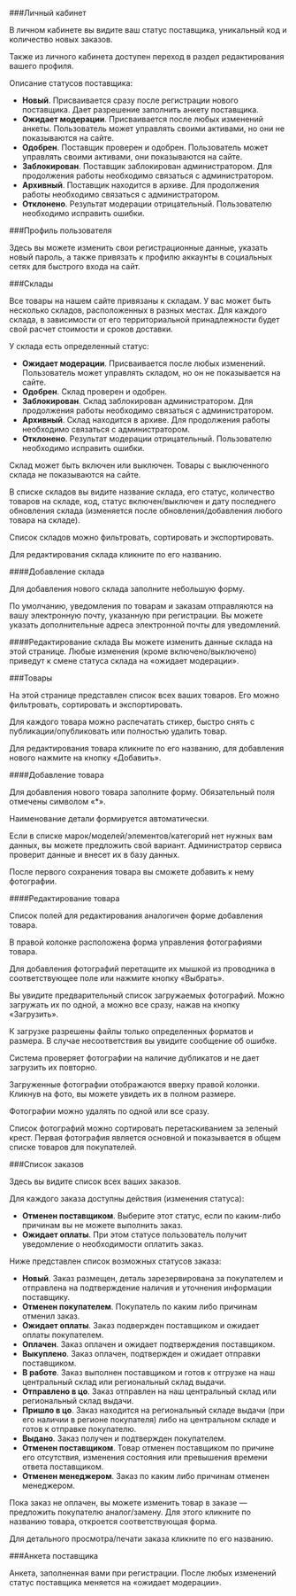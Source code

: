 ###Личный кабинет<a name="user"></a>

В личном кабинете вы видите ваш статус поставщика, уникальный код и количество новых заказов.

Также из личного кабинета доступен переход в раздел редактирования вашего профиля.

Описание статусов поставщика:

- **Новый**. Присваивается сразу после регистрации нового поставщика. Дает разрешение заполнить анкету поставщика.
- **Ожидает модерации**. Присваивается после любых изменений анкеты. Пользователь может управлять своими активами, но они не показываются на сайте.
- **Одобрен**. Поставщик проверен и одобрен. Пользователь может управлять своими активами, они показываются на сайте.
- **Заблокирован**. Поставщик заблокирован администратором. Для продолжения работы необходимо связаться с администратором.
- **Архивный**. Поставщик находится в архиве. Для продолжения работы необходимо связаться с администратором.
- **Отклонено**. Результат модерации отрицательный. Пользователю необходимо исправить ошибки.

###Профиль пользователя<a name="user/profile"></a>

Здесь вы можете изменить свои регистрационные данные, указать новый пароль, а также привязать к профилю аккаунты в социальных сетях для быстрого входа на сайт.

###Склады<a name="slakds"></a>

Все товары на нашем сайте привязаны к складам. У вас может быть несколько складов, расположенных в разных местах. Для каждого склада, в зависимости от его территориальной принадлежности будет свой расчет стоимости и сроков доставки.

У склада есть определенный статус:

- **Ожидает модерации**. Присваивается после любых изменений. Пользователь может управлять складом, но он не показывается на сайте.
- **Одобрен**. Склад проверен и одобрен.
- **Заблокирован**. Склад заблокирован администратором. Для продолжения работы необходимо связаться с администратором.
- **Архивный**. Склад находится в архиве. Для продолжения работы необходимо связаться с администратором.
- **Отклонено**. Результат модерации отрицательный. Пользователю необходимо исправить ошибки.

Склад может быть включен или выключен. Товары с выключенного склада не показываются на сайте.

В списке складов вы видите название склада, его статус, количество товаров на складе, код, статус включен/выключен и дату последнего обновления склада (изменяется после обновления/добавления любого товара на складе).

Список складов можно фильтровать, сортировать и экспортировать.

Для редактирования склада кликните по его названию.

####Добавление склада<a name="sklads/add"></a>

Для добавления нового склада заполните небольшую форму.

По умолчанию, уведомления по товарам и заказам отправляются на вашу электронную почту, указанную при регистрации.
Вы можете указать дополнительные адреса электронной почты для уведомлений.

####Редактирование склада<a name="sklads/view"></a>
Вы можете изменить данные склада на этой странице. 
Любые изменения (кроме включено/выключено) приведут к смене статуса склада на «ожидает модерации».

###Товары<a name="items"></a>

На этой странице представлен список всех ваших товаров. Его можно фильтровать, сортировать и экспортировать.

Для каждого товара можно распечатать стикер, быстро снять с публикации/опубликовать или полностью удалить товар.

Для редактирования товара кликните по его названию, для добавления нового нажмите на кнопку «Добавить».

####Добавление товара<a name="items/add"></a>

Для добавления нового товара заполните форму. Обязательный поля отмечены символом «*».

Наименование детали формируется автоматически.

Если в списке марок/моделей/элементов/категорий нет нужных вам данных, вы можете предложить свой вариант. 
Администратор сервиса проверит данные и внесет их в базу данных.

После первого сохранения товара вы сможете добавить к нему фотографии.

####Редактирование товара<a name="items/view"></a>

Список полей для редактирования аналогичен форме добавления товара.

В правой колонке расположена форма управления фотографиями товара.

Для добавления фотографий перетащите их мышкой из проводника в соответствующее поле или нажмите кнопку «Выбрать».

Вы увидите предварительный список загружаемых фотографий. Можно загружать их по одной, а можно все сразу, нажав на кнопку «Загрузить».

К загрузке разрешены файлы только определенных форматов и размера. В случае несоответствия вы увидите сообщение об ошибке.

Система проверяет фотографии на наличие дубликатов и не дает загрузить их повторно.

Загруженные фотографии отображаются вверху правой колонки. Кликнув на фото, вы можете увидеть их в полном размере.

Фотографии можно удалять по одной или все сразу.

Список фотографий можно сортировать перетаскиванием за зеленый крест. Первая фотография является основной и показывается 
в общем списке товаров для покупателей.

###Список заказов<a name="orders"></a>

Здесь вы видите список всех ваших заказов.

Для каждого заказа доступны действия (изменения статуса):

- **Отменен поставщиком**. Выберите этот статус, если по каким-либо причинам вы не можете выполнить заказ.
- **Ожидает оплаты**. При этом статусе пользователь получит уведомление о необходимости оплатить заказ.

Ниже представлен список возможных статусов заказа:

- **Новый**. Заказ размещен, деталь зарезервирована за покупателем и отправлена на подтверждение наличия и уточнения информации поставщику.
- **Отменен покупателем**. Покупатель по каким либо причинам  отменил заказ.
- **Ожидает оплаты**. Заказ подвержден поставщиком и ожидает оплаты покупателем. 
- **Оплачен**. Заказ оплачен и ожидает подтверждения  поставщиком.
- **Выкуплено**. Заказ оплачен, подтвержден и ожидает отправки поставщиком.
- **В работе**. Заказ выполнен поставщиком и готов  к отгрузке на наш центральный склад или региональный склад выдачи.
- **Отправлено в цо**. Заказ отправлен на наш центральный склад или региональный склад выдачи.
- **Пришло в цо**. Заказ находится на региональный складе выдачи (при его наличии в регионе покупателя) либо на центральном складе и готов к отправке покупателю. 
- **Выдано**. Заказ получен и подтвержден покупателем.
- **Отменен поставщиком**. Товар отменен поставщиком по причине его отсутствия, изменения состояния или превышения времени ответа поставщиком.
- **Отменен менеджером**. Заказ по каким либо причинам отменен менеджером.

Пока заказ не оплачен, вы можете изменить товар в заказе — предложить покупателю аналог/замену. Для этого кликните по названию товара, 
откроется соответствующая форма.

Для детального просмотра/печати заказа кликните по его названию.

###Анкета поставщика<a name="user/supplier/info"></a>

Анкета, заполненная вами при регистрации. После любых изменений статус поставщика меняется на «ожидает модерации».